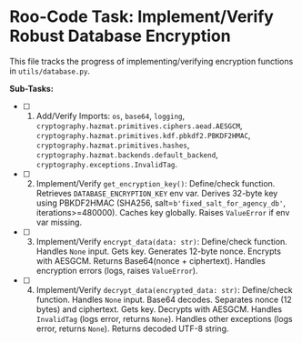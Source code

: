 # Roo-Code Task: Implement/Verify Robust Database Encryption

This file tracks the progress of implementing/verifying encryption functions in `utils/database.py`.

**Sub-Tasks:**

*   [ ] 1. Add/Verify Imports: `os`, `base64`, `logging`, `cryptography.hazmat.primitives.ciphers.aead.AESGCM`, `cryptography.hazmat.primitives.kdf.pbkdf2.PBKDF2HMAC`, `cryptography.hazmat.primitives.hashes`, `cryptography.hazmat.backends.default_backend`, `cryptography.exceptions.InvalidTag`.
*   [ ] 2. Implement/Verify `get_encryption_key()`: Define/check function. Retrieves `DATABASE_ENCRYPTION_KEY` env var. Derives 32-byte key using PBKDF2HMAC (SHA256, salt=`b'fixed_salt_for_agency_db'`, iterations>=480000). Caches key globally. Raises `ValueError` if env var missing.
*   [ ] 3. Implement/Verify `encrypt_data(data: str)`: Define/check function. Handles `None` input. Gets key. Generates 12-byte nonce. Encrypts with AESGCM. Returns Base64(nonce + ciphertext). Handles encryption errors (logs, raises `ValueError`).
*   [ ] 4. Implement/Verify `decrypt_data(encrypted_data: str)`: Define/check function. Handles `None` input. Base64 decodes. Separates nonce (12 bytes) and ciphertext. Gets key. Decrypts with AESGCM. Handles `InvalidTag` (logs error, returns `None`). Handles other exceptions (logs error, returns `None`). Returns decoded UTF-8 string.